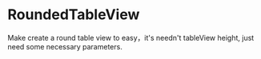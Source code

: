# RoundedTableView
Make create a round table view to easy，it's needn't tableView height, just need some necessary parameters.
